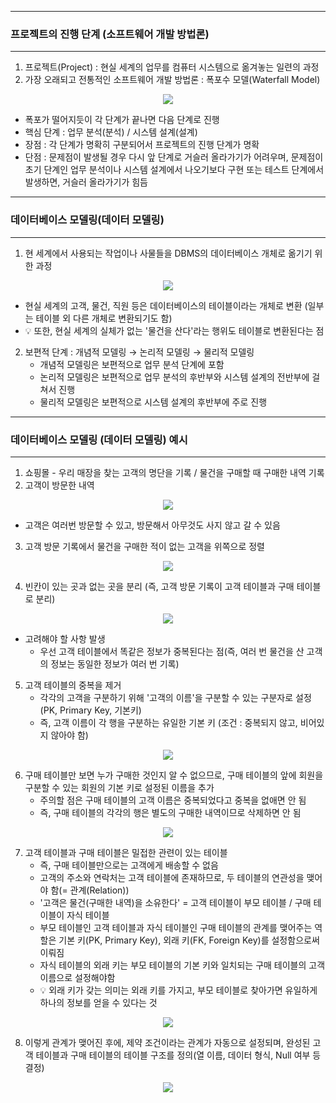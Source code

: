 -----
### 프로젝트의 진행 단계 (소프트웨어 개발 방법론)
-----
1. 프로젝트(Project) : 현실 세계의 업무를 컴퓨터 시스템으로 옮겨놓는 일련의 과정
2. 가장 오래되고 전통적인 소프트웨어 개발 방법론 : 폭포수 모델(Waterfall Model)
<div align="center">
<img src="https://github.com/user-attachments/assets/85230c3b-4e25-46e7-8163-b682a1cbc8f7">
</div>

  - 폭포가 떨어지듯이 각 단계가 끝나면 다음 단계로 진행
  - 핵심 단계 : 업무 분석(분석) / 시스템 설계(설계)
  - 장점 : 각 단계가 명확히 구분되어서 프로젝트의 진행 단계가 명확
  - 단점 : 문제점이 발생될 경우 다시 앞 단계로 거슬러 올라가기가 어려우며, 문제점이 초기 단계인 업무 분석이나 시스템 설계에서 나오기보다 구현 또는 테스트 단계에서 발생하면, 거슬러 올라가기가 힘듬

-----
### 데이터베이스 모델링(데이터 모델링)
-----
1. 현 세계에서 사용되는 작업이나 사물들을 DBMS의 데이터베이스 개체로 옮기기 위한 과정
<div align="center">
<img src="https://github.com/user-attachments/assets/b4cd0f45-fe78-4d1c-b071-d002994ae518">
</div>

  - 현실 세계의 고객, 물건, 직원 등은 데이터베이스의 테이블이라는 개체로 변환 (일부는 테이블 외 다른 개체로 변환되기도 함)
  - 💡 또한, 현실 세계의 실체가 없는 '물건을 산다'라는 행위도 테이블로 변환된다는 점

2. 보편적 단계 : 개념적 모델링 → 논리적 모델링 → 물리적 모델링
   - 개념적 모델링은 보편적으로 업무 분석 단계에 포함
   - 논리적 모델링은 보편적으로 업무 분석의 후반부와 시스템 설계의 전반부에 걸쳐서 진행
   - 물리적 모델링은 보편적으로 시스템 설계의 후반부에 주로 진행

-----
### 데이터베이스 모델링 (데이터 모델링) 예시
-----
1. 쇼핑몰 - 우리 매장을 찾는 고객의 명단을 기록 / 물건을 구매할 때 구매한 내역 기록
2. 고객이 방문한 내역
<div align="center">
<img src="https://github.com/user-attachments/assets/573ddc0c-cb32-46a2-83f8-6598e784f2f8">
</div>

  - 고객은 여러번 방문할 수 있고, 방문해서 아무것도 사지 않고 갈 수 있음

3. 고객 방문 기록에서 물건을 구매한 적이 없는 고객을 위쪽으로 정렬
<div align="center">
<img src="https://github.com/user-attachments/assets/f193547a-0f8b-44e6-8486-291194bb581a">
</div>

4. 빈칸이 있는 곳과 없는 곳을 분리 (즉, 고객 방문 기록이 고객 테이블과 구매 테이블로 분리)
<div align="center">
<img src="https://github.com/user-attachments/assets/73b4c655-f097-48e4-af53-e6570c3f0844">
</div>

  - 고려해야 할 사항 발생
    + 우선 고객 테이블에서 똑같은 정보가 중복된다는 점(즉, 여러 번 물건을 산 고객의 정보는 동일한 정보가 여러 번 기록)

5. 고객 테이블의 중복을 제거
   - 각각의 고객을 구분하기 위해 '고객의 이름'을 구분할 수 있는 구분자로 설정(PK, Primary Key, 기본키)
   - 즉, 고객 이름이 각 행을 구분하는 유일한 기본 키 (조건 : 중복되지 않고, 비어있지 않아야 함)
<div align="center">
<img src="https://github.com/user-attachments/assets/c5286bca-5f84-4a06-9a9a-78e99ca55cb9">
</div>

6. 구매 테이블만 보면 누가 구매한 것인지 알 수 없으므로, 구매 테이블의 앞에 회원을 구분할 수 있는 회원의 기본 키로 설정된 이름을 추가
   - 주의할 점은 구매 테이블의 고객 이름은 중복되었다고 중복을 없애면 안 됨
   - 즉, 구매 테이블의 각각의 행은 별도의 구매한 내역이므로 삭제하면 안 됨
<div align="center">
<img src="https://github.com/user-attachments/assets/4eaf9a4a-522f-4568-82d5-5128a95948b0">
</div>

7. 고객 테이블과 구매 테이블은 밀접한 관련이 있는 테이블
   - 즉, 구매 테이블만으로는 고객에게 배송할 수 없음
   - 고객의 주소와 연락처는 고객 테이블에 존재하므로, 두 테이블의 연관성을 맺어야 함(= 관계(Relation))
   - '고객은 물건(구매한 내역)을 소유한다' = 고객 테이블이 부모 테이블 / 구매 테이블이 자식 테이블
   - 부모 테이블인 고객 테이블과 자식 테이블인 구매 테이블의 관계를 맺어주는 역할은 기본 키(PK, Primary Key), 외래 키(FK, Foreign Key)를 설정함으로써 이뤄짐
   - 자식 테이블의 외래 키는 부모 테이블의 기본 키와 일치되는 구매 테이블의 고객 이름으로 설정해야함
   - 💡 외래 키가 갖는 의미는 외래 키를 가지고, 부모 테이블로 찾아가면 유일하게 하나의 정보를 얻을 수 있다는 것
<div align="center">
<img src="https://github.com/user-attachments/assets/a080833f-c2f7-495c-a4fe-8bd28e65eafe">
</div>

8. 이렇게 관계가 맺어진 후에, 제약 조건이라는 관계가 자동으로 설정되며, 완성된 고객 테이블과 구매 테이블의 테이블 구조를 정의(열 이름, 데이터 형식, Null 여부 등 결정)
<div align="center">
<img src="https://github.com/user-attachments/assets/424510b0-c4f4-47d2-a745-1bbd453fb5c7">
</div>
